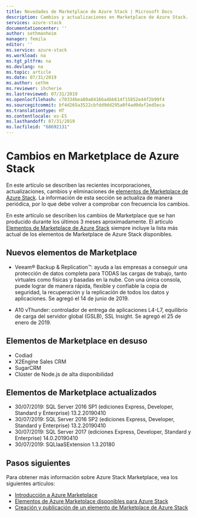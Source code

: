 ```yaml
---
title: Novedades de Marketplace de Azure Stack | Microsoft Docs
description: Cambios y actualizaciones en Marketplace de Azure Stack.
services: azure-stack
documentationcenter: ''
author: sethmanheim
manager: femila
editor: ''
ms.service: azure-stack
ms.workload: na
ms.tgt_pltfrm: na
ms.devlang: na
ms.topic: article
ms.date: 07/31/2019
ms.author: sethm
ms.reviewer: ihcherie
ms.lastreviewed: 07/31/2019
ms.openlocfilehash: c70334bea80a84166a4bb614f15852e44f2b99f4
ms.sourcegitcommit: bf4d265a3522cbfdd9dd295a0f4ad0daf2ed5eca
ms.translationtype: HT
ms.contentlocale: es-ES
ms.lasthandoff: 07/31/2019
ms.locfileid: "68692131"
---
```

# <a name="azure-stack-marketplace-changes"></a>Cambios en Marketplace de Azure Stack

En este artículo se describen las recientes incorporaciones, actualizaciones, cambios y eliminaciones de [elementos de Marketplace de Azure Stack](azure-stack-marketplace-azure-items.md). La información de esta sección se actualiza de manera periódica, por lo que debe volver a comprobar con frecuencia los cambios.

En este artículo se describen los cambios de Marketplace que se han producido durante los últimos 3 meses aproximadamente. El artículo [Elementos de Marketplace de Azure Stack](azure-stack-marketplace-azure-items.md) siempre incluye la lista más actual de los elementos de Marketplace de Azure Stack disponibles.

## <a name="new-marketplace-items"></a>Nuevos elementos de Marketplace

- Veeam® Backup & Replication™: ayuda a las empresas a conseguir una protección de datos completa para TODAS las cargas de trabajo, tanto virtuales como físicas y basadas en la nube. Con una única consola, puede lograr de manera rápida, flexible y confiable la copia de seguridad, la recuperación y la replicación de todos los datos y aplicaciones. Se agregó el 14 de junio de 2019.

- A10 vThunder: controlador de entrega de aplicaciones L4-L7, equilibrio de carga del servidor global (GSLB), SSL Insight. Se agregó el 25 de enero de 2019.

## <a name="deprecated-marketplace-items"></a>Elementos de Marketplace en desuso

- Codiad
- X2Engine Sales CRM
- SugarCRM
- Clúster de Node.js de alta disponibilidad

## <a name="updated-marketplace-items"></a>Elementos de Marketplace actualizados

- 30/07/2019: SQL Server 2016 SP1 (ediciones Express, Developer, Standard y Enterprise) 13.2.20190410
- 30/07/2019: SQL Server 2016 SP2 (ediciones Express, Developer, Standard y Enterprise) 13.2.20190410
- 30/07/2019: SQL Server 2017 (ediciones Express, Developer, Standard y Enterprise) 14.0.20190410
- 30/07/2019: SQLIaaSExtension 1.3.20180

## <a name="next-steps"></a>Pasos siguientes

Para obtener más información sobre Azure Stack Marketplace, vea los siguientes artículos:

- [Introducción a Azure Marketplace](azure-stack-marketplace.md)
- [Elementos de Azure Marketplace disponibles para Azure Stack](azure-stack-marketplace-azure-items.md)
- [Creación y publicación de un elemento de Marketplace de Azure Stack](azure-stack-create-and-publish-marketplace-item.md)

